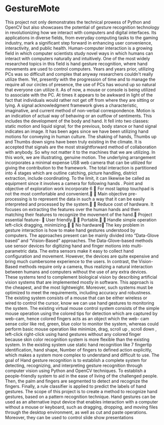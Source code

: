 # GestureMote

This project not only demonstrates the technical prowess of Python and OpenCV but also showcases the potential of gesture recognition technology in revolutionizing how we interact with computers and digital interfaces. Its applications in diverse fields, from everyday computing tasks to the gaming industry, mark a significant step forward in enhancing user convenience, interactivity, and public health.
Human-computer interaction is a growing field in which computer scientists study novel ways
in which humans can interact with computers naturally and intuitively. One of the most widely
researched topics in this field is hand gesture recognition, where hand movements are used to
control computers.
Years and years prior, utilizing PCs was so difficult and complex that anyway researchers
couldn't really utilize them. Yet, presently with the progression of time and to manage the
require all our circles of presence, the use of PCs has wound up so natural that everyone can
utilize it. As of now, a mouse or console is being utilized to associate with the PC. At times it
appears to be awkward in light of the fact that individuals would rather not get off from where
they are sitting or lying. A signal acknowledgment framework gives a characteristic,
imaginative, and current method of non-verbal correspondence.
Motion is an indication of actual way of behaving or an outflow of sentiments. This includes
the development of the body and hand. It fell into two classes: static motion and liquid signal;
for the previous, body stance or hand signal indicates an image.
It has been ages since we have been utilizing hand motions for conveying in human culture.
The shaking of hands, Thumbs up and Thumbs down signs have been truly existing in the
climate. It is accepted that signals are the most straightforward method of collaboration with
anybody. So why not matter it to the machines that we are utilizing. In this work, we are
illustrating, genuine motion. The underlying arrangement incorporates a minimal expense USB
web camera that can be utilized for giving the contribution to the framework. The total
interaction is partitioned into 4 stages which are outline catching, picture handling, district
extraction, include coordinating. To the limit, it can likewise be called as equipment since it
involves a camera for following hands . Point and objective of exploration work incorporate
6
 For most laptop touchpad is not the most comfortable and convenient.
 Main objective pre-processing is to represent the data in such a way that it can be easily
interpreted and processed by the system.
 Reduce cost of hardware. It focuses on extracting the features over the human hands
and then matching their features to recognize the movement of the hand.
Project essential feature-
 User friendly.
 Portable.
 Handle simple operation left-click dragging, minimizing.
 No hardware
The key problem in gesture interaction is how to make hand gestures understood by computers.
The approaches present can be mainly divided into “Data-Glove based” and “Vision-Based”
approaches. The Data-Glove-based methods use sensor devices for digitizing hand and finger
motions into multi-parametric data. The extra sensors make it easy to collect hand
configuration and movement. However, the devices are quite expensive and bring much
cumbersome experience to the users. In contrast, the Vision-Based methods require only a
camera, thus realizing a natural interaction between humans and computers without the use of
any extra devices. These systems tend to complement biological vision by describing artificial
vision systems that are implemented mostly in software. This approach is the cheapest, and the
most lightweight. Moreover, such systems must be optimized to meet the requirements,
including accuracy and robustness.
The existing system consists of a mouse that can be either wireless or wired to control the
cursor, know we can use hand gestures to monitoring the system. The existing virtual mouse
control system consists of the simple mouse operation using the colored tips for detection
which are captured by web-cam, hence colored fingers acts as an object which the web-
cam sense color like red, green, blue color to monitor the system, whereas could perform
basic mouse operation like minimize, drag, scroll up , scroll down , left-click right-click
using hand gestures without any colored finger because skin color recognition system is
more flexible than the existing system. In the existing system use static hand recognition like
7
fingertip identification, hand shape, Number of fingers to defined action explicitly, which
makes a system more complex to understand and difficult to use.
The goal of Hand gesture recognition is to establish a complete system for detecting,
recognizing, and interpreting gesture recognition through computer vision using Python and
OpenCV techniques. To establish a people-friendly system to aid in the ease of living of the
challenged people. Then, the palm and fingers are segmented to detect and recognize the
fingers. Finally, a rule classifier is applied to predict the labels of hand gestures.
The scope of this project is to create a method to recognize hand gestures, based on a pattern
recognition technique. Hand gestures can be used as an alternative input device that enables
interaction with a computer without a mouse or keyboard, such as dragging, dropping, and
moving files through the desktop environment, as well as cut and paste operations. Moreover,
they can be used to control slide show presentations
